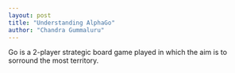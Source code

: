 ```yaml
---
layout: post
title: "Understanding AlphaGo"
author: "Chandra Gummaluru"
---
```


Go is a 2-player strategic board game played in which the aim is to sorround the most territory. 
